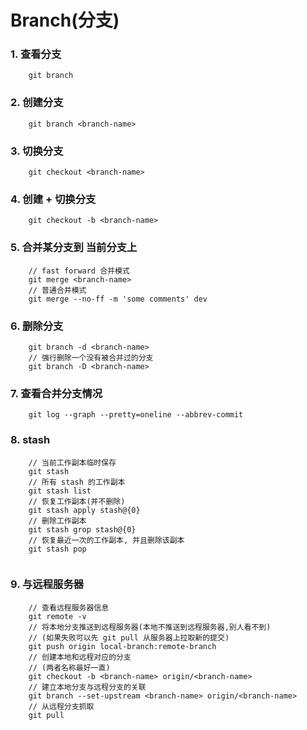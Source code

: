 # Branch(分支)


### 1. 查看分支

```
    git branch
```


### 2. 创建分支

```
    git branch <branch-name>
```


### 3. 切换分支

```
    git checkout <branch-name>
```

### 4. 创建 + 切换分支

```
    git checkout -b <branch-name>
```

### 5. 合并某分支到 __当前分支上__

```
    // fast forward 合并模式
    git merge <branch-name>
    // 普通合并模式
    git merge --no-ff -m 'some comments' dev
```

### 6. 删除分支

```
    git branch -d <branch-name>
    // 强行删除一个没有被合并过的分支
    git branch -D <branch-name>
```

### 7. 查看合并分支情况

```
    git log --graph --pretty=oneline --abbrev-commit
```

### 8. stash

```
    // 当前工作副本临时保存
    git stash
    // 所有 stash 的工作副本
    git stash list
    // 恢复工作副本(并不删除)
    git stash apply stash@{0}
    // 删除工作副本
    git stash grop stash@{0}
    // 恢复最近一次的工作副本, 并且删除该副本
    git stash pop
    
```

### 9. 与远程服务器

```
    // 查看远程服务器信息
    git remote -v
    // 将本地分支推送到远程服务器(本地不推送到远程服务器,别人看不到)
    // (如果失败可以先 git pull 从服务器上拉取新的提交)
    git push origin local-branch:remote-branch
    // 创建本地和远程对应的分支
    // (两者名称最好一直)
    git checkout -b <branch-name> origin/<branch-name>
    // 建立本地分支与远程分支的关联
    git branch --set-upstream <branch-name> origin/<branch-name>
    // 从远程分支抓取
    git pull
```



